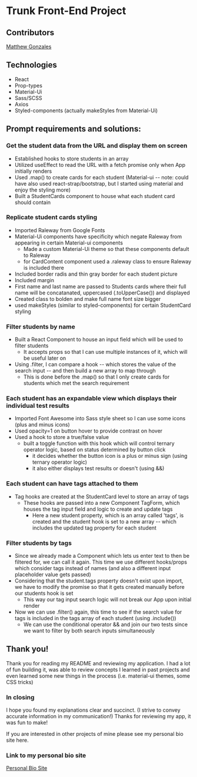 # Trunk Front-End Project

## Contributors 
[Matthew Gonzales](https://github.com/GonzalesMatthew)

## Technologies
* React
* Prop-types
* Material-Ui
* Sass/SCSS
* Axios
* Styled-components (actually makeStyles from Material-Ui)

## Prompt requirements and solutions:

### Get the student data from the URL and display them on screen
* Established hooks to store students in an array
* Utilized useEffect to read the URL with a fetch promise only when App initially renders
* Used .map() to create cards for each student (Material-ui -- note: could have also used react-strap/bootstrap, but I started using material and enjoy the styling more)
* Built a StudentCards component to house what each student card should contain

### Replicate student cards styling
* Imported Raleway from Google Fonts
* Material-Ui components have specificity which negate Raleway from appearing in certain Material-ui components
  * Made a custom Material-Ui theme so that these components default to Raleway
  * for CardContent component used a .raleway class to ensure Raleway is included there
* Included border radis and thin gray border for each student picture
* Included margin
* First name and last name are passed to Students cards where their full name will be concatanated, uppercased (.toUpperCase()) and displayed
* Created class to bolden and make full name font size bigger
* used makeStyles (similar to styled-components) for certain StudentCard styling

### Filter students by name
* Built a React Component to house an input field which will be used to filter students
  * It accepts props so that I can use multiple instances of it, which will be useful later on
* Using .filter, I can compare a hook -- which stores the value of the search input -- and then build a new array to map through
  * This is done before the .map() so that I only create cards for students which met the search requirement

### Each student has an expandable view which displays their individual test results
* Imported Font Awesome into Sass style sheet so I can use some icons (plus and minus icons)
* Used opacity=1 on button hover to provide contrast on hover
* Used a hook to store a true/false value
  * built a toggle function with this hook which will control ternary operator logic, based on status determined by button click
    * it decides whether the button icon is a plus or minus sign (using ternary operator logic)
    * it also either displays test results or doesn't (using &&)

### Each student can have tags attached to them
* Tag hooks are created at the StudentCard level to store an array of tags
  * These hooks are passed into a new Component TagForm, which houses the tag input field and logic to create and update tags
    * Here a new student property, which is an array called 'tags', is created and the student hook is set to a new array -- which includes the updated tag property for each student

### Filter students by tags
* Since we already made a Component which lets us enter text to then be filtered for, we can call it again. This time we use different hooks/props which consider tags instead of names (and also a different input placeholder value gets passed)
* Considering that the student.tags property doesn't exist upon import, we have to modify the promise so that it gets created manually before our students hook is set
  * This way our tag input search logic will not break our App upon initial render
* Now we can use .filter() again, this time to see if the search value for tags is included in the tags array of each student (using .include())
  * We can use the conditional operator && and join our two tests since we want to filter by both search inputs simultaneously

## Thank you!
Thank you for reading my README and reviewing my application. I had a lot of fun building it, was able to review concepts I learned in past projects and even learned some new things in the process (i.e. material-ui themes, some CSS tricks)

### In closing
I hope you found my explanations clear and succinct. (I strive to convey accurate information in my communication!) Thanks for reviewing my app, it was fun to make!

If you are interested in other projects of mine please see my personal bio site here.
### Link to my personal bio site
[Personal Bio Site](https://www.matthewggonzales.com)
